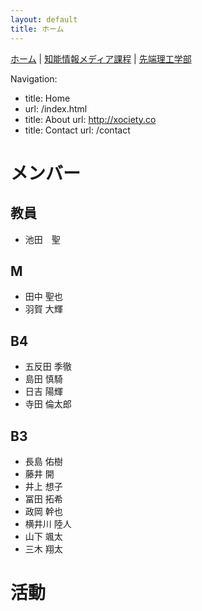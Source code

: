 ```yaml
---
layout: default
title: ホーム
---
```


[ホーム](index.md) | [知能情報メディア課程]([about.md](https://www.imi.ryukoku.ac.jp/)) | [先端理工学部](https://www.rikou.ryukoku.ac.jp/)

Navigation:
- title: Home
- url: /index.html
- title: About
  url: http://xociety.co
- title: Contact
  url: /contact

# メンバー

## 教員
- 池田　聖

## M
- 田中	聖也
- 羽賀	大輝

## B4
- 五反田	季徹
- 島田	慎騎
- 日吉	陽輝
- 寺田	倫太郎

## B3
- 長島	佑樹
- 藤井	開
- 井上	想子
- 冨田	拓希
- 政岡	幹也
- 横井川	陸人
- 山下	颯太
- 三木	翔太

# 活動
